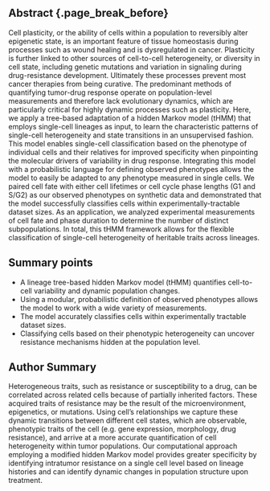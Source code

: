 ## Abstract {.page_break_before}

Cell plasticity, or the ability of cells within a population to reversibly alter epigenetic state, is an important feature of tissue homeostasis during processes such as wound healing and is dysregulated in cancer. Plasticity is further linked to other sources of cell-to-cell heterogeneity, or diversity in cell state, including genetic mutations and variation in signaling during drug-resistance development. Ultimately these processes prevent most cancer therapies from being curative. The predominant methods of quantifying tumor-drug response operate on population-level measurements and therefore lack evolutionary dynamics, which are particularly critical for highly dynamic processes such as plasticity. Here, we apply a tree-based adaptation of a hidden Markov model (tHMM) that employs single-cell lineages as input, to learn the characteristic patterns of single-cell heterogeneity and state transitions in an unsupervised fashion. This model enables single-cell classification based on the phenotype of individual cells and their relatives for improved specificity when pinpointing the molecular drivers of variability in drug response. Integrating this model with a probabilistic language for defining observed phenotypes allows the model to easily be adapted to any phenotype measured in single cells. We paired cell fate with either cell lifetimes or cell cycle phase lengths (G1 and S/G2) as our observed phenotypes on synthetic data and demonstrated that the model successfully classifies cells within experimentally-tractable dataset sizes. As an application, we analyzed experimental measurements of cell fate and phase duration to determine the number of distinct subpopulations. In total, this tHMM framework allows for the flexible classification of single-cell heterogeneity of heritable traits across lineages.

## Summary points

- A lineage tree-based hidden Markov model (tHMM) quantifies cell-to-cell variability and dynamic population changes.
- Using a modular, probabilistic definition of observed phenotypes allows the model to work with a wide variety of measurements.
- The model accurately classifies cells within experimentally tractable dataset sizes.
- Classifying cells based on their phenotypic heterogeneity can uncover resistance mechanisms hidden at the population level.

## Author Summary

Heterogeneous traits, such as resistance or susceptibility to a drug, can be correlated across related cells because of partially inherited factors. These acquired traits of resistance may be the result of the microenvironment, epigenetics, or mutations. Using cell’s relationships we capture these dynamic transitions between different cell states, which are observable, phenotypic traits of the cell (e.g. gene expression, morphology, drug resistance), and arrive at a more accurate quantification of cell heterogeneity within tumor populations. Our computational approach employing a modified hidden Markov model provides greater specificity by identifying intratumor resistance on a single cell level based on lineage histories and can identify dynamic changes in population structure upon treatment.
